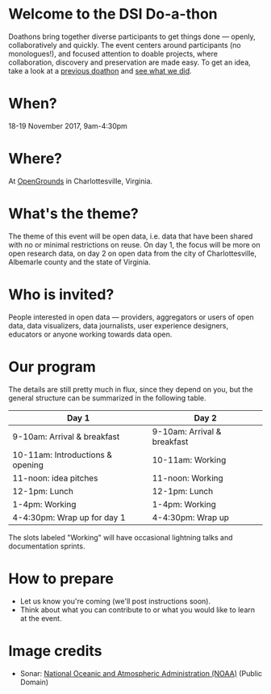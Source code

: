 # Welcome to the DSI Do-a-thon

Doathons bring together diverse participants to get things done &mdash; openly, collaboratively and quickly. The event centers around participants (no monologues!), and focused attention to doable projects, where collaboration, discovery and preservation are made easy. To get an idea, take a look at a [previous doathon](https://github.com/sparcopen/open-research-doathon) and [see what we did](https://github.com/sparcopen/Open-Research-doathon/issues?utf8=%E2%9C%93&q=is%3Aissue).

# When?

18-19 November 2017, 9am-4:30pm

# Where?

At [OpenGrounds](https://opengrounds.virginia.edu/) in Charlottesville, Virginia. 

# What's the theme?

The theme of this event will be open data, i.e. data that have been shared with no or minimal restrictions on reuse. On day 1, the focus will be more on open research data, on day 2 on open data from the city of Charlottesville, Albemarle county and the state of Virginia.

# Who is invited?

People interested in open data &mdash; providers, aggregators or users of open data, data visualizers, data journalists, user experience designers, educators or anyone working towards data open.

# Our program

The details are still pretty much in flux, since they depend on you, but the general structure can be summarized in the following table.

| Day 1                                          | Day 2                                            |
|------------------------------------------------|--------------------------------------------------|
| 9-10am: Arrival & breakfast                    | 9-10am: Arrival & breakfast                      |
| 10-11am: Introductions & opening               | 10-11am: Working                                 |
| 11-noon: idea pitches                          | 11-noon: Working                                 | 
| 12-1pm: Lunch                                  | 12-1pm: Lunch                                    |
| 1-4pm: Working                                 | 1-4pm: Working                                   |
| 4-4:30pm: Wrap up for day 1                    | 4-4:30pm: Wrap up                                |

The slots labeled "Working" will have occasional lightning talks and documentation sprints.

# How to prepare

* Let us know you're coming (we'll post instructions soon).
* Think about what you can contribute to or what you would like to learn at the event.

# Image credits

* Sonar: [National Oceanic and Atmospheric Administration (NOAA)](https://commons.wikimedia.org/wiki/File:Sonar_tracking_of_tungsten_ball_underneath_research_vessel_for_calibration_(16824332958).jpg) (Public Domain)
